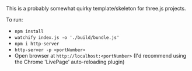 This is a probably somewhat quirky template/skeleton for three.js projects.

To run:
- `npm install`
- `watchify index.js -o './build/bundle.js'`
- `npm i http-server`
- `http-server -p <portNumber>`
- Open browser at `http://localhost:<portNumber>` (I'd recommend using the Chrome 'LivePage' auto-reloading plugin)
